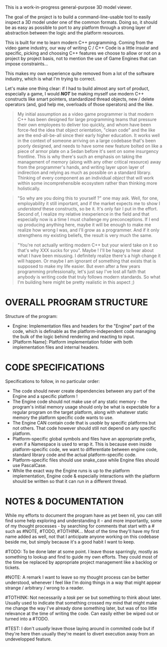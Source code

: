 This is a work-in-progress general-purpose 3D model viewer.

The goal of the project is to build a command-line-usable tool to easily inspect a 3D model under one of the common formats.
Doing so, it should be as easy as possible to port to any platform through a strong layer of abstraction between the logic and the platform resources.

This is built for me to learn modern C++ programming. Coming from the video game industry, our way of writing C / C++ Code is a little insular and specific,
picking and choosing C++ features we choose to allow or not on a project by project basis, not to mention the use of Game Engines that can impose constraints...

This makes my own experience quite removed from a lot of the software industry, which is what I'm trying to correct.

Let's make one thing clear: if I had to build almost any sort of product, especially a game, I would ***NOT*** be making myself use modern C++ constructs like smart pointers, standardized thread objects, new / delete operators (and, god help me, overloads of those operators) and the like.

> My initial assumption as a video game programmer is that modern C++ has been designed for large programming teams that pressure their own employees to deliver too quickly, and whom have been force-fed the idea that object orientation, "clean code" and the like are the end-all-be-all since their early higher education. It works well in the context of someone arriving on a large codebase that's been poorly designed, and needs to have some new feature bolted on like a piece of armor plate on a Sedan before it's sent on some insurgency frontline. This is why there's such an emphasis on taking the management of memory (along with any other critical resource) away from the programmer's hands, and writing layer upon layer of indirection and relying as much as possible on a standard library. Thinking of every component as an individual *object* that will work within some incomprehensible ecosystem rather than thinking more holistically.

> "So why are you doing this to yourself ?" one may ask. Well, for one, employability it still important, and if the market expects me to show I *understand* these constructs, so be it. It's only fair I put in the effort. Second of, I realize my relative inexperience in the field and that especially now is a time I must challenge my preconceptions. If I end up producing anything here, maybe it will be enough to make me realize how wrong I was, and I'll grow as a programmer. And if it only strengthens my existing beliefs, the result is very much the same.

> "You're not actually writing modern C++ but your wierd take on it so that's why XXX sucks for you". Maybe ! I'll be happy to hear about what I have been misusing. I definitely realize there's a high change it will happen. Or maybe I am ignorant of something that exists that is supposed to make my life easier. But even after a few years programming professionally, let's just say I've lost all faith that anybody is writing code that truly follows modern standards. So what I'm building here might be pretty realistic in this aspect ;)

# OVERALL PROGRAM STRUCTURE

Structure of the program: 

- Engine: Implementation files and headers for the "Engine" part of the code, which is definable as the platform-independent code managing the bulk of the logic behind rendering and reacting to input.
- [Platform Name]: Platform implementation folder with both implementation files and internal headers.

# CODE SPECIFICATIONS

Specifications to follow, in no particular order:

- The code should never create dependencies between any part of the Engine and a specific platform !
- The Engine code should not make use of any static memory - the program's initial memory usage should only be what is expectable for a regular program on the target platform, along with whatever static memory the platform specific code wants to use.
- The Engine CAN contain code that is *usable* by specific platforms but not others. That code however should still not depend on any specific platform.
- Platform-specific global symbols and files have an appropriate prefix, even if a Namespace is used to wrap it. This is because even inside platform-specific code, we want to differentiate between engine code, standard library code and the actual platform-specific code.
- Platform-specific files should use snake_case while Engine files should use PascalCase.
- While the exact way the Engine runs is up to the platform implementation, Engine code & especially interactions with the platform should be written so that it can run in a different thread.

# NOTES & DOCUMENTATION

While my efforts to document the program have as yet been nil, you can still find some help exploring and understanding it - and more importantly, some of my thought processes - by searching for comments that start with a # such as #NOTE, #TODO, #TOTHINK... Most of the time they'll have my first name added as well, not that I anticipate anyone working on this codebase beside me, but simply because it's a good habit I want to keep.

#TODO: To be done later at some point. I leave those sparringly, mostly as something to lookup and find to guide my own efforts. They could most of the time be replaced by appropriate project management like a backlog or tickets.

#NOTE: A remark I want to leave so my thought process can be better understood, whenever I feel like I'm doing things in a way that might appear strange / arbitrary / wrong to a reader.

#TOTHINK: Not necessarily a *task* per se but something to think about later. Usually used to indicate that something crossed my mind that might make me change the way I've already done something later, but was of too little relevance at the time of writing the code. Can easily either be wiped out or turned into a #TODO.

#TEST: I don't *usually* leave those laying around in commited code but if they're here then usually they're meant to divert execution away from an undevelopped feature.
